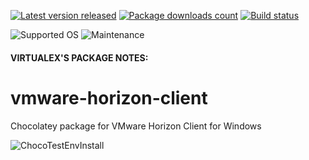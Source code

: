 [![Latest version released](https://img.shields.io/chocolatey/v/vmware-horizon-client.svg)](https://chocolatey.org/packages/vmware-horizon-client)
[![Package downloads count](https://img.shields.io/chocolatey/dt/vmware-horizon-client.svg)](https://chocolatey.org/packages/vmware-horizon-client)
[![Build status](https://img.shields.io/appveyor/ci/virtualex-itv/choco-vmware-horizon-client/master.svg?logo=appveyor)](https://ci.appveyor.com/project/virtualex-itv/choco-vmware-horizon-client)

![Supported OS](https://img.shields.io/badge/os-windows-blue.svg)
![Maintenance](https://img.shields.io/maintenance/yes/2019.svg)

#### VIRTUALEX'S PACKAGE NOTES:

# vmware-horizon-client
Chocolatey package for VMware Horizon Client for Windows

![ChocoTestEnvInstall](https://rawcdn.githack.com/virtualex-itv/choco-vmware-horizon-client/15f4f57b446a9eeb77b5bca88c20c8e7636ff695/_img/choco-vmw-horizon-test.png)

